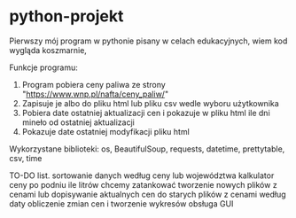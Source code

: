 # python-projekt
Pierwszy mój program w pythonie pisany w celach edukacyjnych, wiem kod wygląda koszmarnie,


Funkcje programu:
1. Program pobiera ceny paliwa ze strony "https://www.wnp.pl/nafta/ceny_paliw/"
2. Zapisuje je albo do pliku html lub pliku csv wedle wyboru użytkownika
3. Pobiera date ostatniej aktualizacji cen i pokazuje w pliku html ile dni mineło od ostatniej aktualizacji
4. Pokazuje date ostatniej modyfikacji pliku html

Wykorzystane biblioteki:
os, BeautifulSoup, requests, datetime, prettytable, csv, time


TO-DO list.
sortowanie danych według ceny lub województwa
kalkulator ceny po podniu ile litrów chcemy zatankować
tworzenie nowych plików z cenami lub dopisywanie aktualnych cen do starych plików z cenami według daty
obliczenie zmian cen i tworzenie wykresów
obsługa GUI
